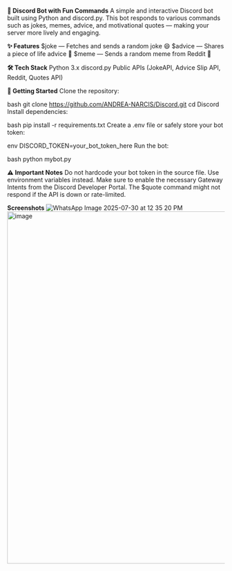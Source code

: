 **🤖 Discord Bot with Fun Commands**
A simple and interactive Discord bot built using Python and discord.py. This bot responds to various commands such as jokes, memes, advice, and motivational quotes — making your server more lively and engaging.

**✨ Features**
$joke — Fetches and sends a random joke 😄
$advice — Shares a piece of life advice 🧠
$meme — Sends a random meme from Reddit 🤣

**🛠️ Tech Stack**
Python 3.x
discord.py
Public APIs (JokeAPI, Advice Slip API, Reddit, Quotes API)

**🚀 Getting Started**
Clone the repository:

bash
git clone https://github.com/ANDREA-NARCIS/Discord.git
cd Discord
Install dependencies:

bash
pip install -r requirements.txt
Create a .env file or safely store your bot token:

env
DISCORD_TOKEN=your_bot_token_here
Run the bot:

bash
python mybot.py

**⚠️ Important Notes**
Do not hardcode your bot token in the source file. Use environment variables instead.
Make sure to enable the necessary Gateway Intents from the Discord Developer Portal.
The $quote command might not respond if the API is down or rate-limited.

**Screenshots**
![WhatsApp Image 2025-07-30 at 12 35 20 PM](https://github.com/user-attachments/assets/991eda8d-1bc5-43bb-bffd-99173fddb0d5)
<img width="1472" height="816" alt="image" src="https://github.com/user-attachments/assets/b204dd9d-99f4-4871-a77c-de2b04f64c9f" />


 
